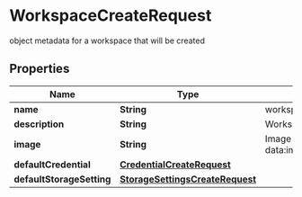 

# WorkspaceCreateRequest

object metadata for a workspace that will be created

## Properties

| Name | Type | Description | Notes |
|------------ | ------------- | ------------- | -------------|
|**name** | **String** | workspace name |  |
|**description** | **String** | Workspace description |  [optional] |
|**image** | **String** | Image data in the form data:image/png;base64,iVBORw0KGgoAAAA |  [optional] |
|**defaultCredential** | [**CredentialCreateRequest**](CredentialCreateRequest.md) |  |  |
|**defaultStorageSetting** | [**StorageSettingsCreateRequest**](StorageSettingsCreateRequest.md) |  |  |



